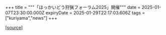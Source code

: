 +++
title = """「ほっかいどう狩猟フォーラム2025」開催"""
date = 2025-01-07T23:30:00.000Z
expiryDate = 2025-01-29T22:17:03.606Z
tags = ["kuriyama","news"]
+++


[[source]](https://www.town.kuriyama.hokkaido.jp/soshiki/50/29925.html)
